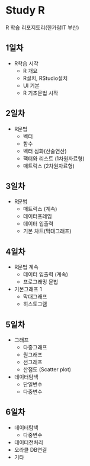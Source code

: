 # Study R
R 학습 리포지토리(한가람IT 부산)

## 1일차
- R학습 시작
  - R 개요
  - R설치, RStudio설치
  - UI 기본
  - R 기초문법 시작

## 2일차
- R문법
  - 벡터 
  - 함수
  - 벡터 심화(산술연산)
  - 팩터와 리스트 (1차원자료형)
  - 매트릭스 (2차원자료형)
  
## 3일차
- R문법
  - 매트릭스 (계속)
  - 데이터프레임
  - 데이터 입출력
  - 기본 차트(막대그래프)

## 4일차
- R문법 계속
  - 데이터 입출력 (계속)
  - 프로그래밍 문법
- 기본그래프 1
  - 막대그래프
  - 히스토그램
  
## 5일차
- 그래프
  - 다중그래프
  - 원그래프
  - 선그래프
  - 산점도 (Scatter plot)
- 데이터탐색
  - 단일변수
  - 다중변수
  
## 6일차
- 데이터탐색
  - 다중변수
- 데이터전처리
- 오라클 DB연결
- 기타

  


